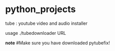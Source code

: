 # python_projects

tube : youtube video and audio installer

usage ./tubedownloader URL

**note**
#Make sure you have downloaded pytubefix!
